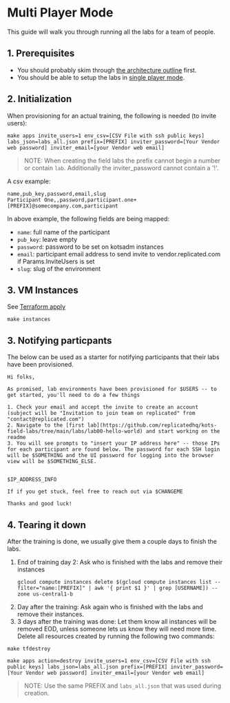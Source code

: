 Multi Player Mode
======================


This guide will walk you through running all the labs for a team of people.

## 1. Prerequisites


+ You should probably skim through [the architecture outline](./01-architecture.md) first.
+ You should be able to setup the labs in [single player mode](./02-single-player.md).

## 2. Initialization

When provisioning for an actual training, the following is needed (to invite users):

```shell
make apps invite_users=1 env_csv=[CSV File with ssh public keys] labs_json=labs_all.json prefix=[PREFIX] inviter_password=[Your Vendor web password] inviter_email=[your Vendor web email]
```
> NOTE: 
When creating the field labs the prefix cannot begin a number or contain `lab`. Additionally the inviter_password cannot contain a '!'.

A csv example:
```csv
name,pub_key,password,email,slug
Participant One,,password,participant.one+[PREFIX]@somecompany.com,participant
```

In above example, the following fields are being mapped:
+ `name`: full name of the participant
+ `pub_key`: leave empty
+ `password`: password to be set on kotsadm instances
+ `email`: participant email address to send invite to vendor.replicated.com if Params.InviteUsers is set
+ `slug`: slug of the environment




## 3. VM Instances

See [Terraform apply](./02-single-player.md#6-terraform-apply)
```shell
make instances
```

## 3. Notifying particpants

The below can be used as a starter for notifying participants that their labs have been provisioned.

```
Hi folks,

As promised, lab environments have been provisioned for $USERS -- to get started, you'll need to do a few things

1. Check your email and accept the invite to create an account (subject will be "Invitation to join team on replicated" from "contact@replicated.com")
2. Navigate to the [first lab](https://github.com/replicatedhq/kots-field-labs/tree/main/labs/lab00-hello-world) and start working on the readme
3. You will see prompts to "insert your IP address here" -- those IPs for each participant are found below. The password for each SSH login will be $SOMETHING and the UI password for logging into the browser view will be $SOMETHING_ELSE.


$IP_ADDRESS_INFO

If if you get stuck, feel free to reach out via $CHANGEME

Thanks and good luck! 
```

## 4. Tearing it down

After the training is done, we usually give them a couple days to finish the labs.
1. End of training day 2: Ask who is finished with the labs and remove their instances
    ```shell
    gcloud compute instances delete $(gcloud compute instances list --filter="name:[PREFIX]" | awk '{ print $1 }' | grep [USERNAME]) --zone us-central1-b
    ```
1. Day after the training: Ask again who is finished with the labs and remove their instances.
1. 3 days after the training was done: Let them know all instances will be removed EOD, unless someone lets us know they will need more time. Delete all resources created by running the following two commands:
```shell
make tfdestroy

make apps action=destroy invite_users=1 env_csv=[CSV File with ssh public keys] labs_json=labs_all.json prefix=[PREFIX] inviter_password=[Your Vendor web password] inviter_email=[your Vendor web email]
```
> NOTE: Use the same PREFIX and `labs_all.json` that was used during creation.
